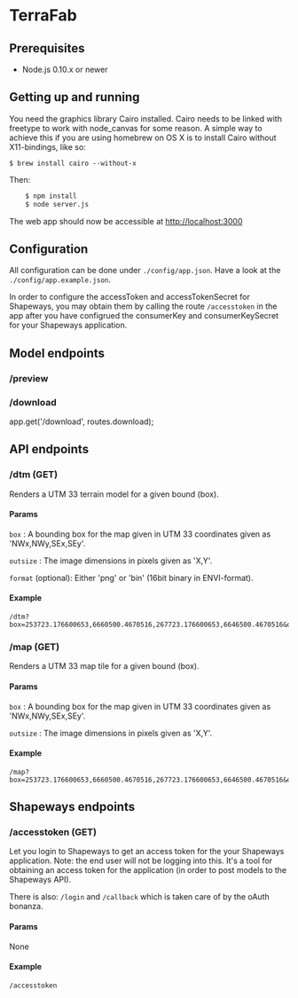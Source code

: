 TerraFab
========

## Prerequisites

- Node.js 0.10.x or newer

## Getting up and running

You need the graphics library Cairo installed. Cairo needs to be linked with freetype to work with node_canvas for some reason. A simple way to achieve this if you are using homebrew on OS X is to install Cairo without X11-bindings, like so:

    $ brew install cairo --without-x


Then:

```bash
    $ npm install
    $ node server.js
```

The web app should now be accessible at [http://localhost:3000](http://localhost:3000)

## Configuration

All configuration can be done under ``./config/app.json``. Have a look at the ``./config/app.example.json``.

In order to configure the accessToken and accessTokenSecret for Shapeways, you may obtain them by
calling the route ``/accesstoken`` in the app after you have configrued the consumerKey and
consumerKeySecret for your Shapeways application.

## Model endpoints

### /preview

### /download


app.get('/download', routes.download);


## API endpoints

### /dtm (GET)

Renders a UTM 33 terrain model for a given bound (box).

#### Params
```box``` : A bounding box for the map given in UTM 33 coordinates given as 'NWx,NWy,SEx,SEy'.

```outsize``` : The image dimensions in pixels given as 'X,Y'.


```format``` (optional): Either 'png' or 'bin' (16bit binary in ENVI-format).


#### Example
```
/dtm?box=253723.176600653,6660500.4670516,267723.176600653,6646500.4670516&outsize=1000,1000
```

### /map (GET)

Renders a UTM 33 map tile for a given bound (box).

#### Params
```box``` : A bounding box for the map given in UTM 33 coordinates given as 'NWx,NWy,SEx,SEy'.

```outsize``` : The image dimensions in pixels given as 'X,Y'.

#### Example
```
/map?box=253723.176600653,6660500.4670516,267723.176600653,6646500.4670516&outsize=1000,1000
```

## Shapeways endpoints

### /accesstoken (GET)

Let you login to Shapeways to get an access token for the your Shapeways application.
Note: the end user will not be logging into this. It's a tool for obtaining an access token
for the application (in order to post models to the Shapeways API).

There is also: ``/login`` and  ``/callback`` which is taken care of by the oAuth bonanza.

#### Params
None

#### Example
```
/accesstoken
